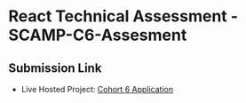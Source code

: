# React Technical Assessment - SCAMP-C6-Assesment

## Submission Link
- Live Hosted Project: [Cohort 6 Application](http://shecodeafrica.org/events)
